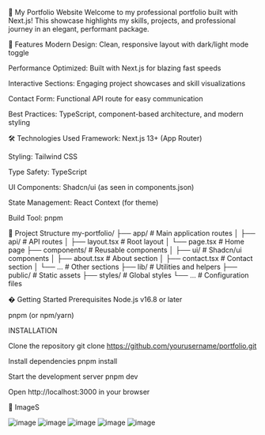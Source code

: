 🌟 My Portfolio Website
Welcome to my professional portfolio built with Next.js! This showcase highlights my skills, projects, and professional journey in an elegant, performant package.

🚀 Features
Modern Design: Clean, responsive layout with dark/light mode toggle

Performance Optimized: Built with Next.js for blazing fast speeds

Interactive Sections: Engaging project showcases and skill visualizations

Contact Form: Functional API route for easy communication

Best Practices: TypeScript, component-based architecture, and modern styling

🛠️ Technologies Used
Framework: Next.js 13+ (App Router)

Styling: Tailwind CSS

Type Safety: TypeScript

UI Components: Shadcn/ui (as seen in components.json)

State Management: React Context (for theme)

Build Tool: pnpm

📂 Project Structure
my-portfolio/
├── app/                   # Main application routes
│   ├── api/               # API routes
│   ├── layout.tsx         # Root layout
│   └── page.tsx           # Home page
├── components/            # Reusable components
│   ├── ui/                # Shadcn/ui components
│   ├── about.tsx          # About section
│   ├── contact.tsx        # Contact section
│   └── ...                # Other sections
├── lib/                   # Utilities and helpers
├── public/                # Static assets
├── styles/                # Global styles
└── ...                    # Configuration files

� Getting Started
Prerequisites
Node.js v16.8 or later

pnpm (or npm/yarn)

INSTALLATION

Clone the repository
git clone https://github.com/yourusername/portfolio.git


Install dependencies
pnpm install


Start the development server
pnpm dev


Open http://localhost:3000 in your browser

📸 ImageS

![image](https://github.com/user-attachments/assets/b3bc8177-0298-491b-87f7-002fbf3b8838)
![image](https://github.com/user-attachments/assets/b19949b8-f23c-4ada-8a4f-58df6b964c0c)
![image](https://github.com/user-attachments/assets/f5bc9afb-8f78-4b61-97d8-dbf259aacd44)
![image](https://github.com/user-attachments/assets/21d0abd5-06dd-43b3-9085-c435fc34d39d)
![image](https://github.com/user-attachments/assets/0139098a-1768-40ca-81e7-c4f18ca3c759)






